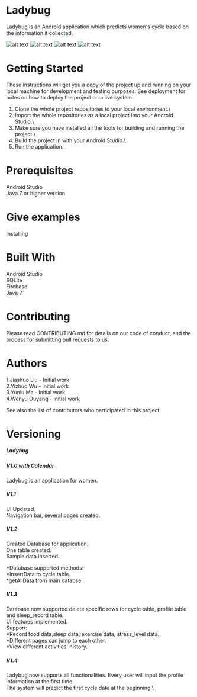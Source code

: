 # Ladybug

Ladybug is an Android application which predicts women's cycle based on the information it collected.

![alt text](https://raw.githubusercontent.com/YizhuoWu/Screenshots_Ladybug/master/s1.png "Home Page 1")
![alt text](https://raw.githubusercontent.com/YizhuoWu/Screenshots_Ladybug/master/s2.png "Home Page 1")
![alt text](https://raw.githubusercontent.com/YizhuoWu/Screenshots_Ladybug/master/s3.png "Home Page 1")
![alt text](https://raw.githubusercontent.com/YizhuoWu/Screenshots_Ladybug/master/s4.png "Home Page 1")


# Getting Started
These instructions will get you a copy of the project up and running on your local machine for development and testing purposes. See deployment for notes on how to deploy the project on a live system.

1. Clone the whole project repositories to your local environment.\
2. Import the whole repositories as a local project into your Android Studio.\
3. Make sure you have installed all the tools for building and running the project.\
4. Build the project in with your Android Studio.\
5. Run the application.

# Prerequisites
Android Studio\
Java 7 or higher version

# Give examples
Installing

# Built With
Android Studio\
SQLite\
Firebase\
Java 7

# Contributing
Please read CONTRIBUTING.md for details on our code of conduct, and the process for submitting pull requests to us.


# Authors
1.Jiashuo Liu - Initial work\
2.Yizhuo Wu - Initial work\
3.Yunlu Ma - Initial work\
4.Wenyu Ouyang - Initial work

See also the list of contributors who participated in this project.


# Versioning

##### Ladybug
##### V1.0 with Calendar

Ladybug is an application for women.

##### V1.1
UI Updated.\
Navigation bar, several pages created.


##### V1.2
Created Database for application.\
One table created.\
Sample data inserted.


*Database supported methods:\
*InsertData to cycle table.\
*getAllData from main databse.



##### V1.3
Database now supported delete specific rows for cycle table, profile table and sleep_record table.\
UI features implemented.\
Support:\
  *Record food data,sleep data, exercise data, stress_level data.\
  *Different pages can jump to each other.\
  *View different activities' history.

##### V1.4
Ladybug now supports all functionalities. Every user will input the profile information at the first time.\
The system will predict the first cycle date at the beginning.\
 
